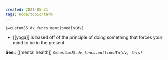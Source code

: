 ```yaml
---
created: 2021-05-31
tags: node/topic/term
---
```

`$=customJS.dv_funcs.mentionedIn(dv)`

- [[yoga]] is based off of the principle of doing something that forces your mind to be in the present.

**See**:: [[mental health]]
*`$=customJS.dv_funcs.outlinedIn(dv, this)`*
